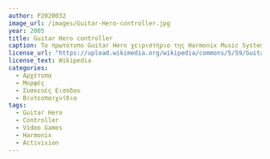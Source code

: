 ```yaml
---
author: P2020032
image_url: /images/Guitar-Hero-controller.jpg
year: 2005
title: Guitar Hero controller
caption: Το πρωτότυπο Guitar Hero χειριστήριο της Harmonix Music Systems είναι μια προσομοίωση μιας Gibson SG ηλεκτρικής κιθάρας. Παρά την εμφάνιση του, το συγκεκριμένο χειριστήριο παραμένει μια τροποποίηση ενός τυπικού χεριστήριου ηλεκτρονικών παιχνιδιών και στην πράξη απέχει πολύ από μια πραγματική. Στον λαιμό της κιθάρας υπάρχουν 5 χρωματιστά κουμπιά, ενώ στο σώμα της βρίσκονται οι μπάρες "Τρέμολο" και "Γρατζουνίσματος". Αυτό το είδος χειριστήριου χρησιμοποιείται συνήθως σε ρυθμικά παιχνίδια και αποτέλεσε έμπνευση για πολλά παρόμοια χειριστήρια και είδη παιχνιδιών. Παρά την εμπορική επιτυχία του, το Guitar Hero χειριστήριο αποτελεί απλά ένα παιχνίδι και όχι εκπαιδευτικό σύστημα μουσικής.
license_url: "https://upload.wikimedia.org/wikipedia/commons/5/59/Guitar-hero-controller-horiz.jpg"
license_text: Wikipedia
categories:
  - Αρχέτυπα
  - Μορφές
  - Συσκευές Εισόδου
  - Βιντεοπαιχνίδια
tags: 
  - Guitar Hero
  - Controller
  - Video Games
  - Harmonix
  - Activision
---
```

